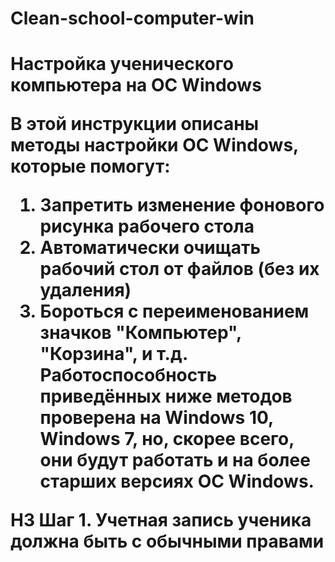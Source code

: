 # Clean-school-computer-win
<H1> Настройка ученического компьютера на ОС Windows

В этой инструкции описаны методы настройки ОС Windows, которые помогут:
1. Запретить изменение фонового рисунка рабочего стола
2. Автоматически очищать рабочий стол от файлов (без их удаления)
3. Бороться с переименованием значков "Компьютер", "Корзина", и т.д.
Работоспособность приведённых ниже методов проверена на Windows 10, Windows 7, но, скорее всего, они будут работать и на более старших версиях ОС Windows.

H3 Шаг 1. Учетная запись ученика должна быть с **обычными правами**
